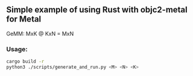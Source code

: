 ## Simple example of using Rust with objc2-metal for Metal
GeMM: MxK @ KxN = MxN

### Usage:
```bash
cargo build -r
python3 ./scripts/generate_and_run.py <M> <N> <K>
```
